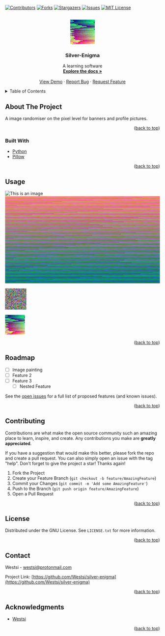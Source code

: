 <div id="top"></div>
<!--
*** Thanks for checking out the Best-README-Template. If you have a suggestion
*** that would make this better, please fork the repo and create a pull request
*** or simply open an issue with the tag "enhancement".
*** Don't forget to give the project a star!
*** Thanks again! Now go create something AMAZING! :D
-->



<!-- PROJECT SHIELDS -->
<!--
*** I'm using markdown "reference style" links for readability.
*** Reference links are enclosed in brackets [ ] instead of parentheses ( ).
*** See the bottom of this document for the declaration of the reference variables
*** for contributors-url, forks-url, etc. This is an optional, concise syntax you may use.
*** https://www.markdownguide.org/basic-syntax/#reference-style-links
-->
[![Contributors][contributors-shield]][contributors-url]
[![Forks][forks-shield]][forks-url]
[![Stargazers][stars-shield]][stars-url]
[![Issues][issues-shield]][issues-url]
[![MIT License][license-shield]][license-url]



<!-- PROJECT LOGO -->
<br />
<div align="center">
  <a href="https://github.com/Westsi/silver-enigma">
    <img src="demo/dayum.png" alt="Logo" width="80" height="80">
  </a>

<h3 align="center">Silver-Enigma</h3>

  <p align="center">
    A learning software
    <br />
    <a href="https://github.com/Westsi/silver-enigma"><strong>Explore the docs »</strong></a>
    <br />
    <br />
    <a href="https://github.com/Westsi/silver-enigma">View Demo</a>
    ·
    <a href="https://github.com/Westsi/silver-enigma/issues">Report Bug</a>
    ·
    <a href="https://github.com/Westsi/silver-enigma/issues">Request Feature</a>
  </p>
</div>



<!-- TABLE OF CONTENTS -->
<details>
  <summary>Table of Contents</summary>
  <ol>
    <li>
      <a href="#about-the-project">About The Project</a>
      <ul>
        <li><a href="#built-with">Built With</a></li>
      </ul>
    </li>
    <li>
      <a href="#getting-started">Getting Started</a>
      <ul>
        <li><a href="#prerequisites">Prerequisites</a></li>
        <li><a href="#installation">Installation</a></li>
      </ul>
    </li>
    <li><a href="#usage">Usage</a></li>
    <li><a href="#roadmap">Roadmap</a></li>
    <li><a href="#contributing">Contributing</a></li>
    <li><a href="#license">License</a></li>
    <li><a href="#contact">Contact</a></li>
    <li><a href="#acknowledgments">Acknowledgments</a></li>
  </ol>
</details>



<!-- ABOUT THE PROJECT -->
## About The Project
A image randomiser on the pixel level for banners and profile pictures. 


<p align="right">(<a href="#top">back to top</a>)</p>



### Built With

* [Python](https://python.org/)
* [Pillow](https://pillow.readthedocs.io/en/stable/)

<p align="right">(<a href="#top">back to top</a>)</p>



<!-- GETTING STARTED -->
<!--## Getting Started

This is an example of how you may give instructions on setting up your project locally.
To get a local copy up and running follow these simple example steps.

### Prerequisites

This is an example of how to list things you need to use the software and how to install them.
* npm
  ```sh
  npm install npm@latest -g
  ```

### Installation

1. Get a free API Key at [https://example.com](https://example.com)
2. Clone the repo
   ```sh
   git clone https://github.com/Westsi/thynkr.git
   ```
3. Install NPM packages
   ```sh
   npm install
   ```
4. Enter your API in `config.js`
   ```js
   const API_KEY = 'ENTER YOUR API';
   ```

<p align="right">(<a href="#top">back to top</a>)</p>

-->



<!-- USAGE EXAMPLES -->
## Usage

![This is an image](demo/a.png)
![This is an image](demo/cool.png)
 
![This is an image](demo/helpme.png)
 
![This is an image](demo/dayum.png)



<p align="right">(<a href="#top">back to top</a>)</p>



<!-- ROADMAP -->
## Roadmap

- [ ] Image painting
- [ ] Feature 2
- [ ] Feature 3
    - [ ] Nested Feature

See the [open issues](https://github.com/Westsi/silver-enigma/issues) for a full list of proposed features (and known issues).

<p align="right">(<a href="#top">back to top</a>)</p>



<!-- CONTRIBUTING -->
## Contributing

Contributions are what make the open source community such an amazing place to learn, inspire, and create. Any contributions you make are **greatly appreciated**.

If you have a suggestion that would make this better, please fork the repo and create a pull request. You can also simply open an issue with the tag "help".
Don't forget to give the project a star! Thanks again!

1. Fork the Project
2. Create your Feature Branch (`git checkout -b feature/AmazingFeature`)
3. Commit your Changes (`git commit -m 'Add some AmazingFeature'`)
4. Push to the Branch (`git push origin feature/AmazingFeature`)
5. Open a Pull Request

<p align="right">(<a href="#top">back to top</a>)</p>



<!-- LICENSE -->
## License

Distributed under the GNU License. See `LICENSE.txt` for more information.

<p align="right">(<a href="#top">back to top</a>)</p>



<!-- CONTACT -->
## Contact

Westsi - westsi@protonmail.com

Project Link: [https://github.com/Westsi/silver-enigma](https://github.com/Westsi/silver-enigma)

<p align="right">(<a href="#top">back to top</a>)</p>



<!-- ACKNOWLEDGMENTS -->
## Acknowledgments

* [Westsi](https://github.com/Westsi)
<p align="right">(<a href="#top">back to top</a>)</p>

[contributors-shield]: https://img.shields.io/github/contributors/Westsi/silver-enigma.svg?style=for-the-badge
[contributors-url]: https://github.com/Westsi/silver-enigma/graphs/contributors
[forks-shield]: https://img.shields.io/github/forks/Westsi/silver-enigma.svg?style=for-the-badge
[forks-url]: https://github.com/Westsi/silver-enigma/network/members
[stars-shield]: https://img.shields.io/github/stars/Westsi/silver-enigma.svg?style=for-the-badge
[stars-url]: https://github.com/Westsi/silver-enigma/stargazers
[issues-shield]: https://img.shields.io/github/issues/Westsi/silver-enigma.svg?style=for-the-badge
[issues-url]: https://github.com/Westsi/silver-enigma/issues
[license-shield]: https://img.shields.io/github/license/Westsi/silver-enigma.svg?style=for-the-badge
[license-url]: https://github.com/Westsi/silver-enigma/blob/master/LICENSE.txt
[product-screenshot]: demo/cool.png

